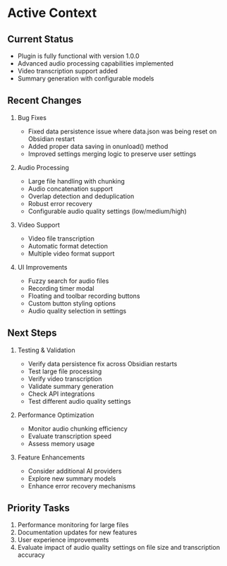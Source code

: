 # Active Context

## Current Status
- Plugin is fully functional with version 1.0.0
- Advanced audio processing capabilities implemented
- Video transcription support added
- Summary generation with configurable models

## Recent Changes
1. Bug Fixes
   - Fixed data persistence issue where data.json was being reset on Obsidian restart
   - Added proper data saving in onunload() method
   - Improved settings merging logic to preserve user settings

2. Audio Processing
   - Large file handling with chunking
   - Audio concatenation support
   - Overlap detection and deduplication
   - Robust error recovery
   - Configurable audio quality settings (low/medium/high)

3. Video Support
   - Video file transcription
   - Automatic format detection
   - Multiple video format support

4. UI Improvements
   - Fuzzy search for audio files
   - Recording timer modal
   - Floating and toolbar recording buttons
   - Custom button styling options
   - Audio quality selection in settings

## Next Steps
1. Testing & Validation
   - Verify data persistence fix across Obsidian restarts
   - Test large file processing
   - Verify video transcription
   - Validate summary generation
   - Check API integrations
   - Test different audio quality settings

2. Performance Optimization
   - Monitor audio chunking efficiency
   - Evaluate transcription speed
   - Assess memory usage

3. Feature Enhancements
   - Consider additional AI providers
   - Explore new summary models
   - Enhance error recovery mechanisms

## Priority Tasks
1. Performance monitoring for large files
2. Documentation updates for new features
3. User experience improvements
4. Evaluate impact of audio quality settings on file size and transcription accuracy
